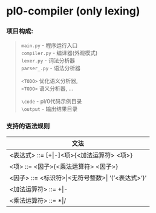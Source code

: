 # pl0-compiler (only lexing)
### 项目构成:
> `main.py` - 程序运行入口  
> `compiler.py` - 编译器(外观模式)  
> `lexer.py` - 词法分析器  
> `parser_.py` - 语法分析器  
>  
> ```<TODO>``` 优化语义分析器,   
> ```<TODO>``` 语义分析器, ...  
>  
> `\code` - pl/0代码示例目录  
> `\output` - 输出结果目录    



### 支持的语法规则   
| 文法                                       |
|------------------------------------------|
| <表达式> ::= \[\+\|\-\]<项>\{<加法运算符> <项>\}   |
| <项> ::= <因子>\{<乘法运算符> <因子>\}             |
| <因子> ::= <标识符>\|<无符号整数>\| ‘\(’<表达式>‘\)’  |
| <加法运算符> ::= \+\|\-                       |
| <乘法运算符> ::= \*\|/                        |


